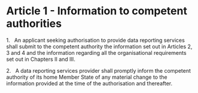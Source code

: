 # Article 1 - Information to competent authorities


1.   An applicant seeking authorisation to provide data reporting services shall submit to the competent authority the information set out in Articles 2, 3 and 4 and the information regarding all the organisational requirements set out in Chapters II and III.

2.   A data reporting services provider shall promptly inform the competent authority of its home Member State of any material change to the information provided at the time of the authorisation and thereafter.
